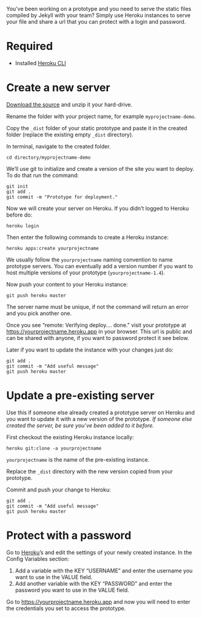 You've been working on a prototype and you need to serve the static files compiled by Jekyll with your team?
Simply use Heroku instances to serve your file and share a url that you can protect with a login and password.

# Required
* Installed [Heroku CLI](https://devcenter.heroku.com/articles/heroku-cli)

# Create a new server

[Download the source](https://github.com/centraldesign/heroku-static-prototype/archive/master.zip) and unzip it your hard-drive.

Rename the folder with your project name, for example ```myprojectname-demo```.

Copy the ```_dist``` folder of your static prototype and paste it in the created folder (replace the existing empty ```_dist``` directory).

In terminal, navigate to the created folder.

```
cd directory/myprojectname-demo
```

We’ll use git to initialize and create a version of the site you want to deploy. To do that run the command:

```
git init
git add .
git commit -m "Prototype for deployment."
```

Now we will create your server on Heroku. If you didn’t logged to Heroku before do:

```
heroku login
```

Then enter the following commands to create a Heroku instance:

```
heroku apps:create yourprojectname
```

We usually follow the ```yourprojectname``` naming convention to name prototype servers. You can eventually add a version number if you want to host multiple versions of your prototype (```yourprojectname-1.4```).

Now push your content to your Heroku instance:

```
git push heroku master
```

The server name must be unique, if not the command will return an error and you pick another one.

Once you see “remote: Verifying deploy…. done.” visit your prototype at https://yourprojectname.heroku.app in your browser. This url is public and can be shared with anyone, if you want to password protect it see below.

Later if you want to update the instance with your changes just do:

```
git add .
git commit -m "Add useful message"
git push heroku master
```

# Update a pre-existing server
Use this if someone else already created a prototype server on Heroku and you want to update it with a new version of the prototype.
_If someone else created the server, be sure you’ve been added to it before._

First checkout the existing Heroku instance locally:

```
heroku git:clone -a yourprojectname
```

```yourprojectname``` is the name of the pre-existing instance.

Replace the ```_dist``` directory with the new version copied from your prototype.

Commit and push your change to Heroku:

```
git add .
git commit -m "Add useful message"
git push heroku master
```

# Protect with a password

Go to [Heroku](https://www.heroku.com)’s and edit the settings of your newly created instance.
In the Config Variables section:

1. Add a variable with the KEY “USERNAME” and enter the username you want to use in the VALUE field.
2. Add another variable with the KEY “PASSWORD” and enter the password you want to use in the VALUE field.

Go to https://yourprojectname.heroku.app and now you will need to enter the credentials you set to access the prototype.
